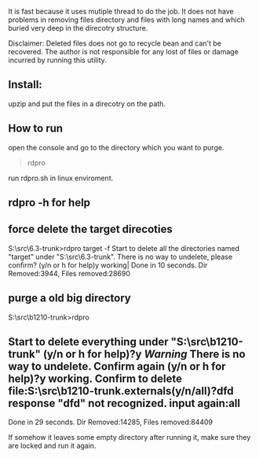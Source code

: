 It is fast because it uses mutiple thread to do the job.
It does not have problems in removing files directory and files with long names and which buried very deep in the direcotry structure. 


Disclaimer:
        Deleted files does not go to recycle bean and can't be recovered.
        The author is not responsible for any lost of files or damage incurred by running this utility.

Install:
--------------
upzip and put the files in a direcotry on the path. 


How to run
----------
open the console and go to the directory which you want to purge.
>rdpro

run rdpro.sh in linux enviroment.



rdpro -h for help
------------------


force delete the target direcoties
-------------------------------------

S:\src\6.3-trunk>rdpro target -f
Start to delete all the directories named "target" under "S:\src\6.3-trunk".
There is no way to undelete, please confirm? (y/n or h for help)y
working|
Done in 10 seconds.
Dir Removed:3944, Files removed:28690


purge a old big directory
------------------------------
S:\src\b1210-trunk>rdpro

Start to delete everything under "S:\src\b1210-trunk" (y/n or h for help)?y
 *Warning* There is no way to undelete. Confirm again (y/n or h for help)?y
working.
Confirm to delete file:S:\src\b1210-trunk\.externals(y/n/all)?dfd
        response "dfd" not recognized. input again:all
-
Done in 29 seconds.
Dir Removed:14285, Files removed:84409


If somehow it leaves some empty directory after running it, make sure they are locked and run it again. 

